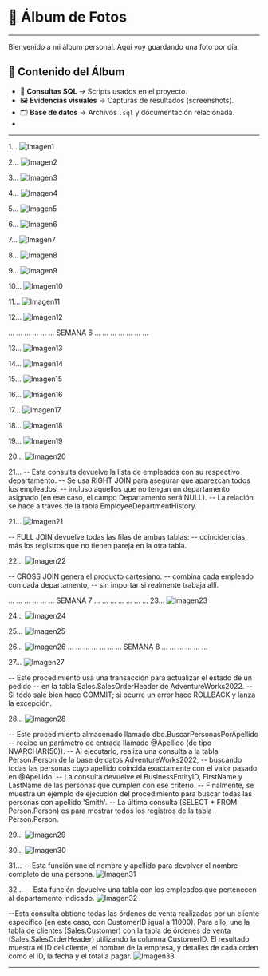 # 📸 Álbum de Fotos
----------------------------------------------------------------------------
Bienvenido a mi álbum personal. Aquí voy guardando una foto por día.

## 📂 Contenido del Álbum
- 📑 **Consultas SQL** → Scripts usados en el proyecto.  
- 🖼️ **Evidencias visuales** → Capturas de resultados (screenshots).  
- 🗂️ **Base de datos** → Archivos `.sql` y documentación relacionada.
- 
 
----------------------------------------------------------------------------
1...
![Imagen1](Imagen1.png)

2...
![Imagen2](Imagen2.png)

3...
![Imagen3](Imagen3.png)

4...
![Imagen4](Imagen4.png)

5...
![Imagen5](Imagen5.png)

6...
![Imagen6](Imagen6.png)

7...
![Imagen7](Imagen7.png)

8...
![Imagen8](Imagen8.png)

9...
![Imagen9](Imagen9.png)    

10...
![Imagen10](Imagen10.png)    

11...
![Imagen11](Imagen11.png)    

12...
![Imagen12](Imagen12.png)

...
...
...
...
...
...
SEMANA 6
...
...
...
...
...
...
...

13...
![Imagen13](Imagen13.png)

14...
![Imagen14](Imagen14.png)

15...
![Imagen15](Imagen15.png)

16...
![Imagen16](Imagen16.png)

17...
![Imagen17](Imagen17.png)

18...
![Imagen18](Imagen18.png)

19...
![Imagen19](Imagen19.png)

20...
![Imagen20](Imagen20.png)

21...
-- Esta consulta devuelve la lista de empleados con su respectivo departamento.
-- Se usa RIGHT JOIN para asegurar que aparezcan todos los empleados,
-- incluso aquellos que no tengan un departamento asignado (en ese caso, el campo Departamento será NULL).
-- La relación se hace a través de la tabla EmployeeDepartmentHistory.

21...
![Imagen21](Imagen21.png)

-- FULL JOIN devuelve todas las filas de ambas tablas:
-- coincidencias, más los registros que no tienen pareja en la otra tabla.

22...
![Imagen22](Imagen22.png)

-- CROSS JOIN genera el producto cartesiano:
-- combina cada empleado con cada departamento,
-- sin importar si realmente trabaja allí.

...
...
...
...
...
...
SEMANA 7
...
...
...
...
...
...
...
23...
![Imagen23](Imagen23.png)

24...
![Imagen24](Imagen24.png)

25...
![Imagen25](Imagen25.png)

26...
![Imagen26](Imagen26.png)
...
...
...
...
...
...
...
SEMANA 8
...
...
...
...
...
...  

27...
![Imagen27](Imagen27.png)

-- Este procedimiento usa una transacción para actualizar el estado de un pedido 
-- en la tabla Sales.SalesOrderHeader de AdventureWorks2022. 
-- Si todo sale bien hace COMMIT; si ocurre un error hace ROLLBACK y lanza la excepción.

28...
![Imagen28](Imagen28.png)

-- Este procedimiento almacenado llamado dbo.BuscarPersonasPorApellido
-- recibe un parámetro de entrada llamado @Apellido (de tipo NVARCHAR(50)).
-- Al ejecutarlo, realiza una consulta a la tabla Person.Person de la base de datos AdventureWorks2022,
-- buscando todas las personas cuyo apellido coincida exactamente con el valor pasado en @Apellido.
-- La consulta devuelve el BusinessEntityID, FirstName y LastName de las personas que cumplen con ese criterio.
-- Finalmente, se muestra un ejemplo de ejecución del procedimiento para buscar todas las personas con apellido 'Smith'.
-- La última consulta (SELECT * FROM Person.Person) es para mostrar todos los registros de la tabla Person.Person.

29...
![Imagen29](Imagen29.png)

30...
![Imagen30](Imagen30.png)

31...
-- Esta función une el nombre y apellido para devolver el nombre completo de una persona.
![Imagen31](Imagen31.png)

32...
-- Esta función devuelve una tabla con los empleados que pertenecen al departamento indicado.
![Imagen32](Imagen32.png)


--Esta consulta obtiene todas las órdenes de venta realizadas por un cliente específico (en este caso, con CustomerID igual a 11000). Para ello, une la tabla de clientes (Sales.Customer) con la tabla de órdenes de venta (Sales.SalesOrderHeader) utilizando la columna CustomerID. El resultado muestra el ID del cliente, el nombre de la empresa, y detalles de cada orden como el ID, la fecha y el total a pagar.
![Imagen33](Imagen33.png)


----------------------------------------------------------------------------
